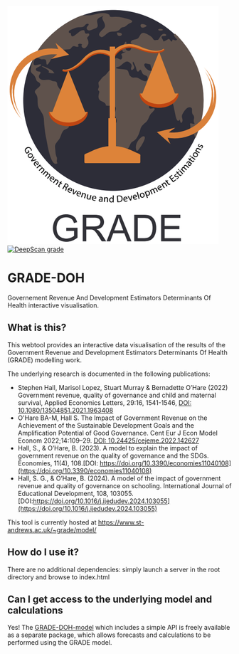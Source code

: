 ![GRADE project logo](https://github.com/stuwilmur/GRADE-DOH/blob/main/grade-logo.png?raw=true)
[![DeepScan grade](https://deepscan.io/api/teams/24725/projects/27877/branches/892753/badge/grade.svg)](https://deepscan.io/dashboard#view=project&tid=24725&pid=27877&bid=892753)
# GRADE-DOH
Governement Revenue And Development Estimators Determinants Of Health interactive visualisation.

## What is this?

This webtool provides an interactive data visualisation of the results of the Government Revenue and Development Estimators Determinants Of Health (GRADE) modelling work.

The underlying research is documented in the following publications:

- Stephen Hall, Marisol Lopez, Stuart Murray & Bernadette O’Hare (2022) Government revenue, quality of governance and child and maternal survival, Applied Economics Letters, 29:16, 1541-1546, [DOI: 10.1080/13504851.2021.1963408](https://doi.org/10.1080/13504851.2021.1963408)
- O'Hare BA-M, Hall S. The Impact of Government Revenue on the Achievement of the Sustainable Development Goals and the Amplification Potential of Good Governance. Cent Eur J Econ Model Econom 2022;14:109–29. [DOI: 10.24425/cejeme.2022.142627](https://doi.org/10.24425/cejeme.2022.142627 )
- Hall, S., & O’Hare, B. (2023). A model to explain the impact of government revenue on the quality of governance and the SDGs. Economies, 11(4), 108.[DOI: https://doi.org/10.3390/economies11040108](https://doi.org/10.3390/economies11040108)
- Hall, S. G., & O’Hare, B. (2024). A model of the impact of government revenue and quality of governance on schooling. International Journal of Educational Development, 108, 103055. [DOI:https://doi.org/10.1016/j.ijedudev.2024.103055](https://doi.org/10.1016/j.ijedudev.2024.103055)

This tool is currently hosted at https://www.st-andrews.ac.uk/~grade/model/

## How do I use it?

There are no additional dependencies: simply launch a server in the root directory and browse to index.html

## Can I get access to the underlying model and calculations

Yes! The [GRADE-DOH-model](https://github.com/stuwilmur/GRADE-DOH-model) which includes a simple API is freely available as a separate package, which allows forecasts and calculations to be performed using the GRADE model. 



